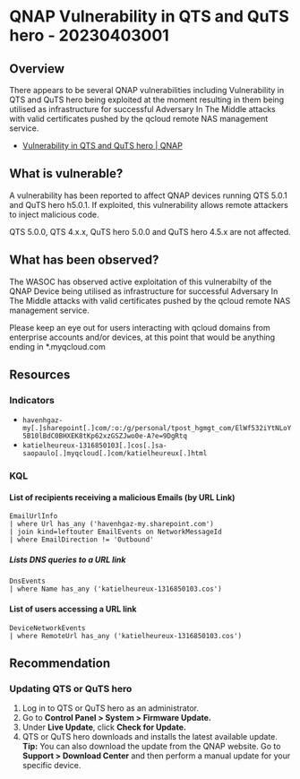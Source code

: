 # QNAP Vulnerability in QTS and QuTS hero - 20230403001

## Overview

There appears to be several QNAP vulnerabilities including Vulnerability in QTS and QuTS hero being exploited at the moment resulting in them being utilised as infrastructure for successful Adversary In The Middle attacks with valid certificates pushed by the qcloud remote NAS management service.

- [Vulnerability in QTS and QuTS hero | QNAP](https://www.qnap.com/en/security-advisory/qsa-23-01)

## What is vulnerable?

A vulnerability has been reported to affect QNAP devices running QTS 5.0.1 and QuTS hero h5.0.1. If exploited, this vulnerability allows remote attackers to inject malicious code.

QTS 5.0.0, QTS 4.x.x, QuTS hero 5.0.0 and QuTS hero 4.5.x are not affected.

## What has been observed?

The WASOC has observed active exploitation of this vulnerabilty of the QNAP Device being utilised as infrastructure for successful Adversary In The Middle attacks with valid certificates pushed by the qcloud remote NAS management service.

Please keep an eye out for users interacting with qcloud domains from enterprise accounts and/or devices, at this point that would be anything ending in \*.myqcloud.com

## Resources

### Indicators

- `havenhgaz-my[.]sharepoint[.]com/:o:/g/personal/tpost_hgmgt_com/ElWf532iYtNLoY5B10lBdC0BHXEK8tKp62xzGSZJwo0e-A?e=9DgRtq`
- `katielheureux-1316850103[.]cos[.]sa-saopaulo[.]myqcloud[.]com/katielheureux[.]html`

### KQL

#### List of recipients receiving a malicious Emails (by URL Link)

```
EmailUrlInfo
| where Url has_any ('havenhgaz-my.sharepoint.com')
| join kind=leftouter EmailEvents on NetworkMessageId
| where EmailDirection != 'Outbound'
```

##### Lists DNS queries to a URL link

```
DnsEvents
| where Name has_any ('katielheureux-1316850103.cos')
```

#### List of users accessing a URL link

```
DeviceNetworkEvents
| where RemoteUrl has_any ('katielheureux-1316850103.cos')
```

## Recommendation

### Updating QTS or QuTS hero

1. Log in to QTS or QuTS hero as an administrator.
1. Go to **Control Panel > System > Firmware Update.**
1. Under **Live Update**, click **Check for Update.**
1. QTS or QuTS hero downloads and installs the latest available update.
    **Tip:** You can also download the update from the QNAP website. Go to **Support > Download Center** and then perform a manual update for your specific device.
